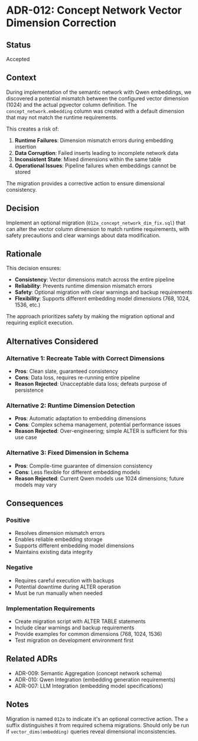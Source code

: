 # ADR-012: Concept Network Vector Dimension Correction

## Status
Accepted

## Context
During implementation of the semantic network with Qwen embeddings, we discovered a potential mismatch between the configured vector dimension (1024) and the actual pgvector column definition. The `concept_network.embedding` column was created with a default dimension that may not match the runtime requirements.

This creates a risk of:
1. **Runtime Failures**: Dimension mismatch errors during embedding insertion
2. **Data Corruption**: Failed inserts leading to incomplete network data
3. **Inconsistent State**: Mixed dimensions within the same table
4. **Operational Issues**: Pipeline failures when embeddings cannot be stored

The migration provides a corrective action to ensure dimensional consistency.

## Decision
Implement an optional migration (`012a_concept_network_dim_fix.sql`) that can alter the vector column dimension to match runtime requirements, with safety precautions and clear warnings about data modification.

## Rationale
This decision ensures:
- **Consistency**: Vector dimensions match across the entire pipeline
- **Reliability**: Prevents runtime dimension mismatch errors
- **Safety**: Optional migration with clear warnings and backup requirements
- **Flexibility**: Supports different embedding model dimensions (768, 1024, 1536, etc.)

The approach prioritizes safety by making the migration optional and requiring explicit execution.

## Alternatives Considered

### Alternative 1: Recreate Table with Correct Dimensions
- **Pros**: Clean slate, guaranteed consistency
- **Cons**: Data loss, requires re-running entire pipeline
- **Reason Rejected**: Unacceptable data loss; defeats purpose of persistence

### Alternative 2: Runtime Dimension Detection
- **Pros**: Automatic adaptation to embedding dimensions
- **Cons**: Complex schema management, potential performance issues
- **Reason Rejected**: Over-engineering; simple ALTER is sufficient for this use case

### Alternative 3: Fixed Dimension in Schema
- **Pros**: Compile-time guarantee of dimension consistency
- **Cons**: Less flexible for different embedding models
- **Reason Rejected**: Current Qwen models use 1024 dimensions; future models may vary

## Consequences

### Positive
- Resolves dimension mismatch errors
- Enables reliable embedding storage
- Supports different embedding model dimensions
- Maintains existing data integrity

### Negative
- Requires careful execution with backups
- Potential downtime during ALTER operation
- Must be run manually when needed

### Implementation Requirements
- Create migration script with ALTER TABLE statements
- Include clear warnings and backup requirements
- Provide examples for common dimensions (768, 1024, 1536)
- Test migration on development environment first

## Related ADRs
- ADR-009: Semantic Aggregation (concept network schema)
- ADR-010: Qwen Integration (embedding generation requirements)
- ADR-007: LLM Integration (embedding model specifications)

## Notes
Migration is named `012a` to indicate it's an optional corrective action. The `a` suffix distinguishes it from required schema migrations. Should only be run if `vector_dims(embedding)` queries reveal dimensional inconsistencies.

